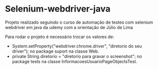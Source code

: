 # Selenium-webdriver-java
Projeto realizado seguindo o curso de automação de testes com selenium webdriver em java da udemy com a orientação de Júlio de Lima

Para rodar o projeto é necessário trocar os valores de:
 - System.setProperty("webdriver.chrome.driver", "diretorio do seu driver"); no package suport na classe Web.
 - private String diretorio =  "diretorio para gravar o screenshot"; no package tests na classe InformacoesUsuarioPageObjectsTest.

